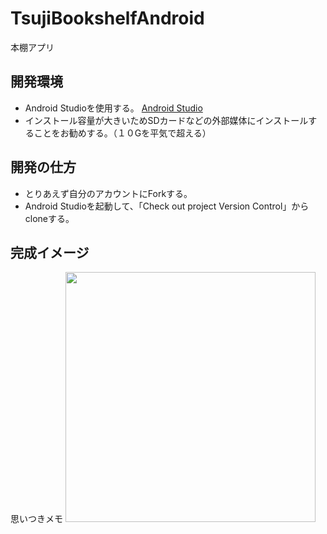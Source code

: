 # TsujiBookshelfAndroid
本棚アプリ

## 開発環境
+ Android Studioを使用する。
[Android Studio](https://developer.android.com/studio/index.html?hl=ja)
+ インストール容量が大きいためSDカードなどの外部媒体にインストールすることをお勧めする。（１０Gを平気で超える）

## 開発の仕方
+ とりあえず自分のアカウントにForkする。
+ Android Studioを起動して、「Check out project Version Control」からcloneする。

## 完成イメージ
思いつきメモ
<img src="https://user-images.githubusercontent.com/7733837/32135071-d3a212a8-bc33-11e7-9c2f-bd26ff9573d6.png" width="400px">
